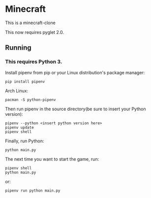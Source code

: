 # Minecraft 
This is a minecraft-clone

This now requires pyglet 2.0.

## Running
### This requires Python 3.
Install pipenv from pip or your Linux distribution's package manager:
```
pip install pipenv
```
Arch Linux:
```
pacman -S python-pipenv
```

Then run pipenv in the source directory(be sure to insert your Python version):
```
pipenv --python <insert python version here>
pipenv update
pipenv shell
```

Finally, run Python:
```
python main.py
```

The next time you want to start the game, run:
```
pipenv shell
python main.py
```
or:
```
pipenv run python main.py
```

